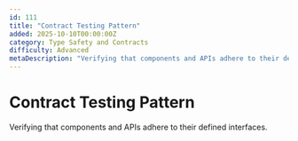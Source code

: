 ```yaml
---
id: 111
title: "Contract Testing Pattern"
added: 2025-10-10T00:00:00Z
category: Type Safety and Contracts
difficulty: Advanced
metaDescription: "Verifying that components and APIs adhere to their defined interfaces."
---
```


# Contract Testing Pattern

Verifying that components and APIs adhere to their defined interfaces.
